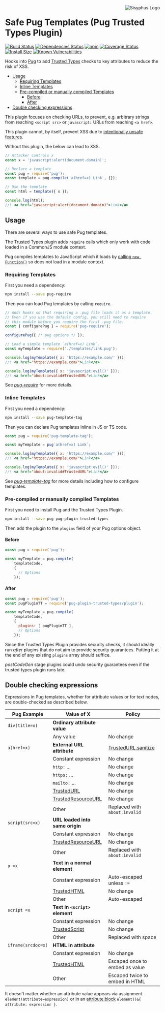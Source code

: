 <img align="right" src="https://cdn.rawgit.com/mikesamuel/template-tag-common/7f0159bda72d616af30645d49c3c9203c963c0a6/images/logo.png" alt="Sisyphus Logo">

# Safe Pug Templates (Pug Trusted Types Plugin)

[![Build Status](https://travis-ci.org/mikesamuel/pug-plugin-trusted-types.svg?branch=master)](https://travis-ci.org/mikesamuel/pug-plugin-trusted-types)
[![Dependencies Status](https://david-dm.org/mikesamuel/pug-plugin-trusted-types/status.svg)](https://david-dm.org/mikesamuel/pug-plugin-trusted-types)
[![npm](https://img.shields.io/npm/v/pug-plugin-trusted-types.svg)](https://www.npmjs.com/package/pug-plugin-trusted-types)
[![Coverage Status](https://coveralls.io/repos/github/mikesamuel/pug-plugin-trusted-types/badge.svg?branch=master)](https://coveralls.io/github/mikesamuel/pug-plugin-trusted-types?branch=master)
[![Install Size](https://packagephobia.now.sh/badge?p=pug-plugin-trusted-types)](https://packagephobia.now.sh/result?p=pug-plugin-trusted-types)
[![Known Vulnerabilities](https://snyk.io/test/github/mikesamuel/pug-plugin-trusted-types/badge.svg?targetFile=package.json)](https://snyk.io/test/github/mikesamuel/pug-plugin-trusted-types?targetFile=package.json)

Hooks into [Pug](https://pugjs.org) to add
[Trusted Types](https://github.com/WICG/trusted-types) checks to key attributes
to reduce the risk of XSS.

<!-- TOC -->
*  [Usage](#hdr-usage)
   *  [Requiring Templates](#hdr-requiring-templates)
   *  [Inline Templates](#hdr-inline-templates)
   *  [Pre-compiled or manually compiled Templates](#hdr-pre-compiled-or-manually-compiled-templates)
      *  [Before](#hdr-before)
      *  [After](#hdr-after)
*  [Double checking expressions](#hdr-double-checking-expressions)

<!-- /TOC -->

This plugin focuses on checking URLs, to prevent, e.g. arbitrary strings from reaching `<script src>` or
`javascript:` URLs from reaching `<a href>`.

This plugin cannot, by itself, prevent XSS due to
[intentionally unsafe features](https://pugjs.org/language/code.html#unescaped-buffered-code).

Without this plugin, the below can lead to XSS.

```js
// Attacker controls x
const x = 'javascript:alert(document.domain)';

// Declare a template
const pug = require('pug');
const template = pug.compile('a(href=x) Link', {});

// Use the template
const html = template({ x });

console.log(html);
//! <a href="javascript:alert(document.domain)">Link</a>
```


## Usage                                <a name="hdr-usage"></a>

There are several ways to use safe Pug templates.

The Trusted Types plugin adds `require` calls which only work with
code loaded in a CommonJS module context.

Pug compiles templates to JavaScript which it loads by
[calling `new Function()`][pug-compile-code-snippet] so does not
load in a module context.

### Requiring Templates                 <a name="hdr-requiring-templates"></a>

First you need a dependency:

```sh
npm install --save pug-require
```

Then you can load Pug templates by calling `require`.

```js
// Adds hooks so that requiring a .pug file loads it as a template.
// Even if you use the default config, you still need to require
// this module before you require the first .pug file.
const { configurePug } = require('pug-require');

configurePug({ /* pug options */ });

// Load a simple template `a(href=x) Link`.
const myTemplate = require('./templates/link.pug');

console.log(myTemplate({ x: 'https://example.com/' }));
//! <a href="https://example.com/">Link</a>

console.log(myTemplate({ x: 'javascript:evil()' }));
//! <a href="about:invalid#TrustedURL">Link</a>
```

See [*pug-require*](https://www.npmjs.com/package/pug-require) for
more details.

### Inline Templates                    <a name="hdr-inline-templates"></a>

First you need a dependency:

```sh
npm install --save pug-template-tag
```

Then you can declare Pug templates inline in JS or TS code.

```js
const pug = require('pug-template-tag');

const myTemplate = pug`a(href=x) Link`;

console.log(myTemplate({ x: 'https://example.com/' }));
//! <a href="https://example.com/">Link</a>

console.log(myTemplate({ x: 'javascript:evil()' }));
//! <a href="about:invalid#TrustedURL">Link</a>
```

See [*pug-template-tag*](https://www.npmjs.com/package/pug-template-tag) for
more details including how to configure templates.


### Pre-compiled or manually compiled Templates   <a name="hdr-pre-compiled-or-manually-compiled-templates"></a>

First you need to install Pug and the Trusted Types Plugin.

```sh
npm install --save pug pug-plugin-trusted-types
```

Then add the plugin to the `plugins` field of your Pug options object.

#### Before                             <a name="hdr-before"></a>

```js
const pug = require('pug');

const myTemplate = pug.compile(
    templateCode,
    {
      // Options
    });
```

#### After                              <a name="hdr-after"></a>

```js
const pug = require('pug');
const pugPluginTT = require('pug-plugin-trusted-types/plugin');

const myTemplate = pug.compile(
    templateCode,
    {
      plugins: [ pugPluginTT ],
      // Options
    });
```

Since the Trusted Types Plugin provides security checks, it should ideally
run *after* plugins that do not aim to provide security guarantees.
Putting it at the end of any existing `plugins` array should suffice.

*postCodeGen* stage plugins could undo security guarantees even if the
trusted types plugin runs late.

## Double checking expressions          <a name="hdr-double-checking-expressions"></a>

Expressions in Pug templates, whether for attribute values or for text nodes, are
double-checked as described below.

| Pug Example        | Value of X                      | Policy                         |
| ------------------ | ------------------------------- | ------------------------------ |
| `div(title=x)`     | **Ordinary attribute value**    |                                |
|                    | Any value                       | No change                      |
| `a(href=x)`        | **External URL attribute**      | [TrustedURL.sanitize][]        |
|                    | Constant expression             | No change                      |
|                    | `http:` ...                     | No change                      |
|                    | `https:` ...                    | No change                      |
|                    | `mailto:` ...                   | No change                      |
|                    | [TrustedURL][]                  | No change                      |
|                    | [TrustedResourceURL][]          | No change                      |
|                    | Other                           | Replaced with `about:invalid`  |
| `script(src=x)`    | **URL loaded into same origin** |                                |
|                    | Constant expression             | No change                      |
|                    | [TrustedResourceURL][]          | No change                      |
|                    | Other                           | Replaced with `about:invalid`  |
| `p =x`             | **Text in a normal element**    |                                |
|                    | Constant expression             | Auto-escaped unless `!=`       |
|                    | [TrustedHTML][]                 | No change                      |
|                    | Other                           | Auto-escaped                   |
| `script =x`        | **Text in `<script>` element**  |                                |
|                    | Constant expression             | No change                      |
|                    | [TrustedScript][]               | No change                      |
|                    | Other                           | Replaced with space            |
| `iframe(srcdoc=x)` | **HTML in attribute**           |                                |
|                    | Constant expression             | No change                      |
|                    | [TrustedHTML][]                 | Escaped once to embed as value |
|                    | Other                           | Escaped twice to embed in HTML |

It doesn't matter whether an attribute value appears via assignment `element(attribute=expression)`
or in an [attribute block][] `element()&{ attribute: expression }`.

[pug-compile-code-snippet]: https://github.com/pugjs/pug/blob/a1b046321416fc4ab297b43083ccda25ec8959e5/packages/pug/lib/index.js#L260-L262
[attribute block]: https://pugjs.org/language/attributes.html#attributes
[TrustedHTML]: https://www.npmjs.com/package/web-contract-types#hdr-class-trustedhtml
[TrustedResourceURL]: https://www.npmjs.com/package/web-contract-types#hdr-class-trustedresourceurl
[TrustedScript]: https://www.npmjs.com/package/web-contract-types#hdr-class-trustedscript
[TrustedURL]: https://www.npmjs.com/package/web-contract-types#hdr-class-trustedurl
[TrustedURL.sanitize]: https://www.npmjs.com/package/web-contract-types#hdr-trustedurl-sanitize

